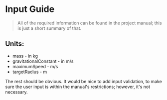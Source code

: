 # Input Guide

>All of the required information can be found in the project manual; this is just a short summary of that.


## Units:
* mass - in kg
* gravitationalConstant - in m/s
* maximumSpeed - m/s
* targetRadius - m

The rest should be obvious. It would be nice to add input validation, to make sure the user input is within
the manual's restrictions; however, it's not necessary.
